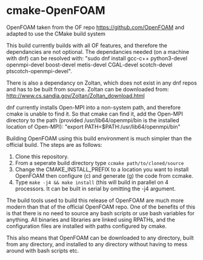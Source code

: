 # cmake-OpenFOAM

OpenFOAM taken from the OF repo https://github.com/OpenFOAM and adapted to use the CMake build system

This build currently builds with all OF features, and therefore the dependancies are not optional. The dependancies needed (on a machine with dnf) can be resolved with: "sudo dnf install gcc-c++ python3-devel openmpi-devel boost-devel metis-devel CGAL-devel scotch-devel ptscotch-openmpi-devel". 

There is also a dependancy on Zoltan, which does not exist in any dnf repos and has to be built from source. Zoltan can be downloaded from: http://www.cs.sandia.gov/Zoltan/Zoltan_download.html  

dnf currently installs Open-MPI into a non-system path, and therefore cmake is unable to find it. So that cmake can find it, add the Open-MPI directory to the path (provided /usr/lib64/openmpi/bin is the installed location of Open-MPI): "export PATH=$PATH:/usr/lib64/openmpi/bin"
 
Building OpenFOAM using this build environment is much simpler than the official build. The steps are as follows:

1. Clone this repository.
2. From a seperate build directory type `ccmake path/to/cloned/source`
3. Change the CMAKE_INSTALL_PREFIX to a location you want to install OpenFOAM then configure (c) and generate (g) the code from ccmake.
4. Type `make -j4 && make install` (this will build in parallel on 4 processors. It can be built in serial by omitting the -j4 argument.

The build tools used to build this release of OpenFOAM are much more modern than that of the official OpenFOAM repo. One of the benefits of this is that there is no need to source any bash scripts or use bash variables for anything. All binaries and libraries are linked using RPATHs, and the configuration files are installed with paths configured by cmake. 

This also means that OpenFOAM can be downloaded to any directory, built from any directory, and installed to any directory without having to mess around with bash scripts etc.
